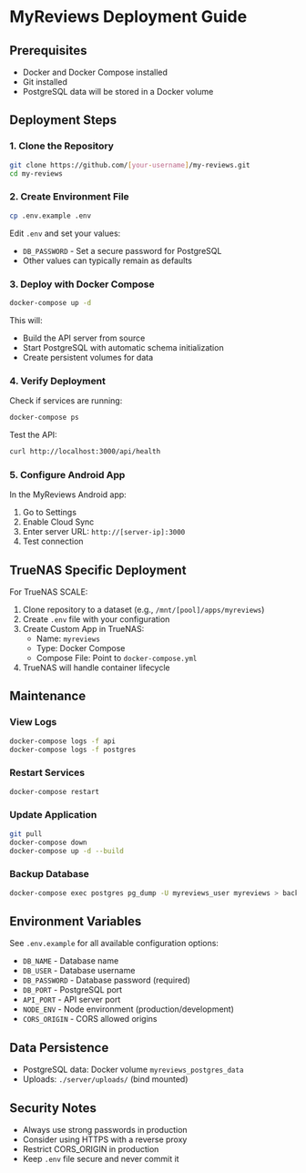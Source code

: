 # MyReviews Deployment Guide

## Prerequisites

- Docker and Docker Compose installed
- Git installed
- PostgreSQL data will be stored in a Docker volume

## Deployment Steps

### 1. Clone the Repository

```bash
git clone https://github.com/[your-username]/my-reviews.git
cd my-reviews
```

### 2. Create Environment File

```bash
cp .env.example .env
```

Edit `.env` and set your values:
- `DB_PASSWORD` - Set a secure password for PostgreSQL
- Other values can typically remain as defaults

### 3. Deploy with Docker Compose

```bash
docker-compose up -d
```

This will:
- Build the API server from source
- Start PostgreSQL with automatic schema initialization
- Create persistent volumes for data

### 4. Verify Deployment

Check if services are running:
```bash
docker-compose ps
```

Test the API:
```bash
curl http://localhost:3000/api/health
```

### 5. Configure Android App

In the MyReviews Android app:
1. Go to Settings
2. Enable Cloud Sync
3. Enter server URL: `http://[server-ip]:3000`
4. Test connection

## TrueNAS Specific Deployment

For TrueNAS SCALE:

1. Clone repository to a dataset (e.g., `/mnt/[pool]/apps/myreviews`)
2. Create `.env` file with your configuration
3. Create Custom App in TrueNAS:
   - Name: `myreviews`
   - Type: Docker Compose
   - Compose File: Point to `docker-compose.yml`
4. TrueNAS will handle container lifecycle

## Maintenance

### View Logs
```bash
docker-compose logs -f api
docker-compose logs -f postgres
```

### Restart Services
```bash
docker-compose restart
```

### Update Application
```bash
git pull
docker-compose down
docker-compose up -d --build
```

### Backup Database
```bash
docker-compose exec postgres pg_dump -U myreviews_user myreviews > backup.sql
```

## Environment Variables

See `.env.example` for all available configuration options:
- `DB_NAME` - Database name
- `DB_USER` - Database username  
- `DB_PASSWORD` - Database password (required)
- `DB_PORT` - PostgreSQL port
- `API_PORT` - API server port
- `NODE_ENV` - Node environment (production/development)
- `CORS_ORIGIN` - CORS allowed origins

## Data Persistence

- PostgreSQL data: Docker volume `myreviews_postgres_data`
- Uploads: `./server/uploads/` (bind mounted)

## Security Notes

- Always use strong passwords in production
- Consider using HTTPS with a reverse proxy
- Restrict CORS_ORIGIN in production
- Keep `.env` file secure and never commit it
